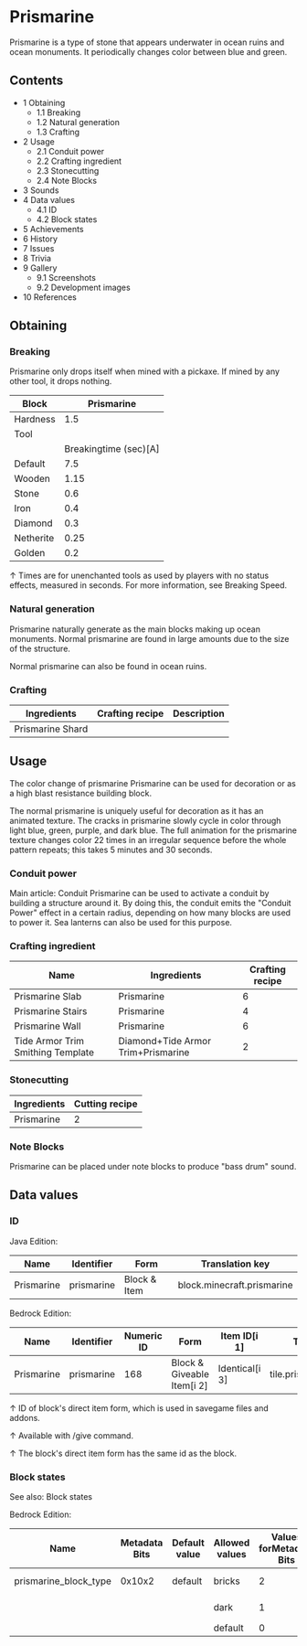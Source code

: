 # Prismarine
Prismarine is a type of stone that appears underwater in ocean ruins and ocean monuments. It periodically changes color between blue and green.

## Contents
- 1 Obtaining
	- 1.1 Breaking
	- 1.2 Natural generation
	- 1.3 Crafting
- 2 Usage
	- 2.1 Conduit power
	- 2.2 Crafting ingredient
	- 2.3 Stonecutting
	- 2.4 Note Blocks
- 3 Sounds
- 4 Data values
	- 4.1 ID
	- 4.2 Block states
- 5 Achievements
- 6 History
- 7 Issues
- 8 Trivia
- 9 Gallery
	- 9.1 Screenshots
	- 9.2 Development images
- 10 References

## Obtaining
### Breaking
Prismarine only drops itself when mined with a pickaxe. If mined by any other tool, it drops nothing.

| Block     | Prismarine            |
|-----------|-----------------------|
| Hardness  | 1.5                   |
| Tool      |                       |
|           | Breakingtime (sec)[A] |
| Default   | 7.5                   |
| Wooden    | 1.15                  |
| Stone     | 0.6                   |
| Iron      | 0.4                   |
| Diamond   | 0.3                   |
| Netherite | 0.25                  |
| Golden    | 0.2                   |


↑ Times are for unenchanted tools as used by players with no status effects, measured in seconds. For more information, see Breaking Speed.


### Natural generation
Prismarine naturally generate as the main blocks making up ocean monuments. Normal prismarine are found in large amounts due to the size of the structure. 

Normal prismarine can also be found in ocean ruins.

### Crafting
| Ingredients      | Crafting recipe | Description |
|------------------|-----------------|-------------|
| Prismarine Shard |                 |             |

## Usage
The color change of prismarine
Prismarine can be used for decoration or as a high blast resistance building block.

The normal prismarine is uniquely useful for decoration as it has an animated texture. The cracks in prismarine slowly cycle in color through light blue, green, purple, and dark blue. The full animation for the prismarine texture changes color 22 times in an irregular sequence before the whole pattern repeats; this takes 5 minutes and 30 seconds.

### Conduit power
Main article: Conduit
Prismarine can be used to activate a conduit by building a structure around it. By doing this, the conduit emits the "Conduit Power" effect in a certain radius, depending on how many blocks are used to power it. Sea lanterns can also be used for this purpose.

### Crafting ingredient
| Name                              | Ingredients                        | Crafting recipe |
|-----------------------------------|------------------------------------|-----------------|
| Prismarine Slab                   | Prismarine                         | 6               |
| Prismarine Stairs                 | Prismarine                         | 4               |
| Prismarine Wall                   | Prismarine                         | 6               |
| Tide Armor Trim Smithing Template | Diamond+Tide Armor Trim+Prismarine | 2               |

### Stonecutting
| Ingredients | Cutting recipe |
|-------------|----------------|
| Prismarine  | 2              |

### Note Blocks
Prismarine can be placed under note blocks to produce "bass drum" sound.

## Data values
### ID
Java Edition:

| Name       | Identifier | Form         | Translation key            |
|------------|------------|--------------|----------------------------|
| Prismarine | prismarine | Block & Item | block.minecraft.prismarine |

Bedrock Edition:

| Name       | Identifier | Numeric ID | Form                       | Item ID[i 1]   | Translation key            |
|------------|------------|------------|----------------------------|----------------|----------------------------|
| Prismarine | prismarine | 168        | Block & Giveable Item[i 2] | Identical[i 3] | tile.prismarine.rough.name |


↑ ID of block's direct item form, which is used in savegame files and addons.

↑ Available with /give command.

↑ The block's direct item form has the same id as the block.


### Block states
See also: Block states

Bedrock Edition:

| Name                  | Metadata Bits | Default value | Allowed values | Values forMetadata Bits | Description       |
|-----------------------|---------------|---------------|----------------|-------------------------|-------------------|
| prismarine_block_type | 0x10x2        | default       | bricks         | 2                       | Prismarine Bricks |
|                       |               |               | dark           | 1                       | Dark Prismarine   |
|                       |               |               | default        | 0                       | Prismarine        |




